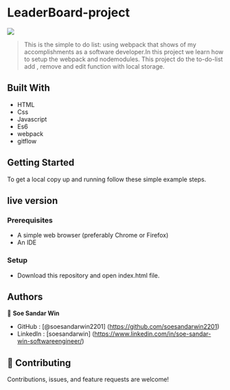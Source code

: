 # LeaderBoard-project


![](https://img.shields.io/badge/Microverse-blueviolet)

> This is the simple to do list: using webpack that shows of my accomplishments as a software developer.In this project  we learn how to setup the webpack and nodemodules. This project do the to-do-list add , remove and edit function with local storage.



## Built With

- HTML
- Css
- Javascript
- Es6
- webpack
- gitflow

## Getting Started

To get a local copy up and running follow these simple example steps.

## live version

### Prerequisites
- A simple web browser (preferably Chrome or Firefox)
- An IDE

### Setup
- Download this repository and open index.html file.

## Authors

👤 **Soe Sandar Win**

- GitHub : [@soesandarwin2201] (https://github.com/soesandarwin2201)
- LinkedIn : [soesandarwin] (https://www.linkedin.com/in/soe-sandar-win-softwareengineer/)
## 🤝 Contributing

Contributions, issues, and feature requests are welcome!
